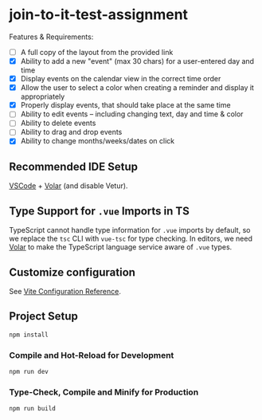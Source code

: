 # join-to-it-test-assignment

Features & Requirements:

- [ ] A full copy of the layout from the provided link
- [x] Ability to add a new "event" (max 30 chars) for a user-entered day and time
- [x] Display events on the calendar view in the correct time order
- [x] Allow the user to select a color when creating a reminder and display it appropriately
- [x] Properly display events, that should take place at the same time
- [ ] Ability to edit events – including changing text, day and time & color
- [ ] Ability to delete events
- [ ] Ability to drag and drop events
- [x] Ability to change months/weeks/dates on click

## Recommended IDE Setup

[VSCode](https://code.visualstudio.com/) + [Volar](https://marketplace.visualstudio.com/items?itemName=Vue.volar) (and disable Vetur).

## Type Support for `.vue` Imports in TS

TypeScript cannot handle type information for `.vue` imports by default, so we replace the `tsc` CLI with `vue-tsc` for type checking. In editors, we need [Volar](https://marketplace.visualstudio.com/items?itemName=Vue.volar) to make the TypeScript language service aware of `.vue` types.

## Customize configuration

See [Vite Configuration Reference](https://vite.dev/config/).

## Project Setup

```sh
npm install
```

### Compile and Hot-Reload for Development

```sh
npm run dev
```

### Type-Check, Compile and Minify for Production

```sh
npm run build
```
